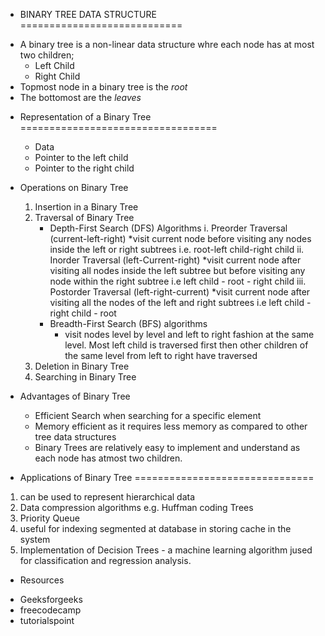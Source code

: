 * BINARY TREE DATA STRUCTURE
============================

- A binary tree is a non-linear data structure whre each node has at most two children;
	- Left Child
	- Right Child
- Topmost node in a binary tree is the *root*
- The bottomost are the *leaves*

* Representation of a Binary Tree
==================================
	+ Data
	+ Pointer to the left child
	+ Pointer to the right child

* Operations on Binary Tree
	1. Insertion in a Binary Tree
	2. Traversal of Binary Tree
		- Depth-First Search (DFS) Algorithms
			i. Preorder Traversal (current-left-right)
				*visit current node before visiting any nodes inside the left or right subtrees i.e. root-left child-right child
			ii. Inorder Traversal (left-Current-right)
				*visit current node after visiting all nodes inside the left subtree but before visiting any node within the right subtree i.e left child - root - right child
			iii. Postorder Traversal (left-right-current)
				*visit current node after visiting all the nodes of the left and right subtrees i.e left child - right child - root
		- Breadth-First Search (BFS) algorithms
			- visit nodes level by level and left to right fashion at the same level. Most left child is traversed first then other children of the same level from left to right have traversed
	3. Deletion in Binary Tree
	4. Searching in Binary Tree

* Advantages of Binary Tree
	- Efficient Search when searching for a specific element
	- Memory efficient as it requires less memory as compared to other tree data structures 
	- Binary Trees are relatively easy to implement and understand as each node has atmost two children.

* Applications of Binary Tree
===============================
1. can be used to represent hierarchical data
2. Data compression algorithms e.g. Huffman coding Trees
3. Priority Queue
4. useful for indexing segmented at database in storing cache in the system
5. Implementation of Decision Trees - a machine learning algorithm jused for classification and regression analysis.


* Resources
- Geeksforgeeks
- freecodecamp
- tutorialspoint
